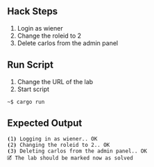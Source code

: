 ## Hack Steps

1. Login as wiener
2. Change the roleid to 2
3. Delete carlos from the admin panel

## Run Script

1. Change the URL of the lab
2. Start script

```
~$ cargo run
```

## Expected Output

```
⦗1⦘ Logging in as wiener.. OK
⦗2⦘ Changing the roleid to 2.. OK
⦗3⦘ Deleting carlos from the admin panel.. OK
🗹 The lab should be marked now as solved
```
